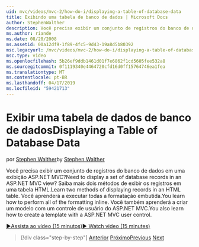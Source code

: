 ```yaml
---
uid: mvc/videos/mvc-2/how-do-i/displaying-a-table-of-database-data
title: Exibindo uma tabela de banco de dados | Microsoft Docs
author: StephenWalther
description: Você precisa exibir um conjunto de registros do banco de dados em uma exibição ASP.NET MVC? Saiba mais dois métodos de exibir os registros em uma tabela HTML. Você aprenderá a executar todas t...
ms.author: riande
ms.date: 08/20/2008
ms.assetid: 00a12df9-1f89-4fc5-9d43-19a8d5b80392
msc.legacyurl: /mvc/videos/mvc-2/how-do-i/displaying-a-table-of-database-data
msc.type: video
ms.openlocfilehash: 5b26ef9ddb1461d01f7e6862f1cd5605fee532a8
ms.sourcegitcommit: 0f1119340e4464720cfd16d0ff15764746ea1fea
ms.translationtype: MT
ms.contentlocale: pt-BR
ms.lasthandoff: 04/17/2019
ms.locfileid: "59421713"
---
```

# <a name="displaying-a-table-of-database-data"></a><span data-ttu-id="bfc12-105">Exibir uma tabela de dados de banco de dados</span><span class="sxs-lookup"><span data-stu-id="bfc12-105">Displaying a Table of Database Data</span></span>

<span data-ttu-id="bfc12-106">por [Stephen Walther](https://github.com/StephenWalther)</span><span class="sxs-lookup"><span data-stu-id="bfc12-106">by [Stephen Walther](https://github.com/StephenWalther)</span></span>

<span data-ttu-id="bfc12-107">Você precisa exibir um conjunto de registros do banco de dados em uma exibição ASP.NET MVC?</span><span class="sxs-lookup"><span data-stu-id="bfc12-107">Need to display a set of database records in an ASP.NET MVC view?</span></span> <span data-ttu-id="bfc12-108">Saiba mais dois métodos de exibir os registros em uma tabela HTML.</span><span class="sxs-lookup"><span data-stu-id="bfc12-108">Learn two methods of displaying records in an HTML table.</span></span> <span data-ttu-id="bfc12-109">Você aprenderá a executar todas a formatação embutida.</span><span class="sxs-lookup"><span data-stu-id="bfc12-109">You learn how to perform all of the formatting inline.</span></span> <span data-ttu-id="bfc12-110">Você também aprenderá a criar um modelo com um controle de usuário do ASP.NET MVC.</span><span class="sxs-lookup"><span data-stu-id="bfc12-110">You also learn how to create a template with a ASP.NET MVC user control.</span></span>

[<span data-ttu-id="bfc12-111">&#9654;Assista ao vídeo (15 minutos)</span><span class="sxs-lookup"><span data-stu-id="bfc12-111">&#9654; Watch video (15 minutes)</span></span>](https://channel9.msdn.com/Blogs/ASP-NET-Site-Videos/displaying-a-table-of-database-data)

> [!div class="step-by-step"]
> <span data-ttu-id="bfc12-112">[Anterior](creating-model-classes-with-linq-to-sql.md)
> [Próximo](what-is-aspnet-mvc-80-minute-technical-video-for-developers-building-nerddinner.md)</span><span class="sxs-lookup"><span data-stu-id="bfc12-112">[Previous](creating-model-classes-with-linq-to-sql.md)
[Next](what-is-aspnet-mvc-80-minute-technical-video-for-developers-building-nerddinner.md)</span></span>
